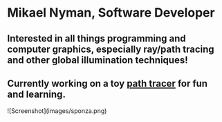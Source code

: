 <h1>Mikael Nyman, Software Developer</h1>
<h2>Interested in all things programming and computer graphics, especially ray/path tracing and other global illumination techniques!</h2>
<h2>Currently working on a toy <a href="https://github.com/MiksuNy/Path_tracer">path tracer</a> for fun and learning.</h2>
![Screenshot](images/sponza.png)
